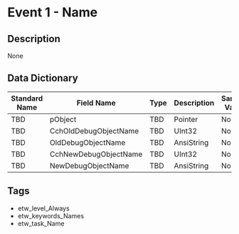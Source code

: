 # Event 1 - Name

## Description
None

## Data Dictionary
|Standard Name|Field Name|Type|Description|Sample Value|
|---|---|---|---|---|
|TBD|pObject|TBD|Pointer|None|None|
|TBD|CchOldDebugObjectName|TBD|UInt32|None|None|
|TBD|OldDebugObjectName|TBD|AnsiString|None|None|
|TBD|CchNewDebugObjectName|TBD|UInt32|None|None|
|TBD|NewDebugObjectName|TBD|AnsiString|None|None|

## Tags
* etw_level_Always
* etw_keywords_Names
* etw_task_Name